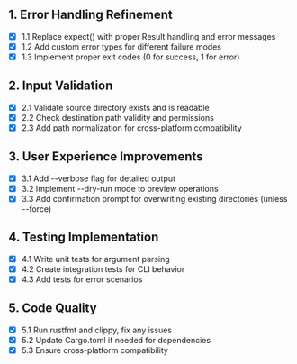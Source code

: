 ## 1. Error Handling Refinement
- [x] 1.1 Replace expect() with proper Result handling and error messages
- [x] 1.2 Add custom error types for different failure modes
- [x] 1.3 Implement proper exit codes (0 for success, 1 for error)

## 2. Input Validation
- [x] 2.1 Validate source directory exists and is readable
- [x] 2.2 Check destination path validity and permissions
- [x] 2.3 Add path normalization for cross-platform compatibility

## 3. User Experience Improvements
- [x] 3.1 Add --verbose flag for detailed output
- [x] 3.2 Implement --dry-run mode to preview operations
- [x] 3.3 Add confirmation prompt for overwriting existing directories (unless --force)

## 4. Testing Implementation
- [x] 4.1 Write unit tests for argument parsing
- [x] 4.2 Create integration tests for CLI behavior
- [x] 4.3 Add tests for error scenarios

## 5. Code Quality
- [x] 5.1 Run rustfmt and clippy, fix any issues
- [x] 5.2 Update Cargo.toml if needed for dependencies
- [x] 5.3 Ensure cross-platform compatibility